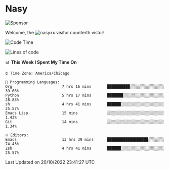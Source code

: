 # Nasy

<!--
<p align="center">
<img height="200" src="https://github-readme-stats.vercel.app/api?username=nasyxx&count_private=true&show_icons=true&theme=dracula&include_all_commits=true"/>
<img height="200" src="https://github-readme-stats.vercel.app/api/top-langs/?username=nasyxx&theme=dracula&hide=html,jupyter+notebook&count_private=true&show_icons=true"/>
</p>

  
----------------
-->

![Sponsor](https://img.shields.io/static/v1.svg?label=Sponsor&message=%E2%9D%A4&logo=GitHub&style=flat&color=pink)
 
Welcome, the ![nasyxx visitor counter](https://count.getloli.com/get/@nasyxx?theme=rule34)th vistor!
 
<!--START_SECTION:waka-->
![Code Time](http://img.shields.io/badge/Code%20Time-2%2C734%20hrs%2032%20mins-blue)

![Lines of code](https://img.shields.io/badge/From%20Hello%20World%20I%27ve%20Written-5%20Million%20lines%20of%20code-blue)

📊 **This Week I Spent My Time On** 

```text
⌚︎ Time Zone: America/Chicago

💬 Programming Languages: 
Org                      7 hrs 16 mins       ██████████░░░░░░░░░░░░░░░   39.66% 
Python                   5 hrs 17 mins       ███████░░░░░░░░░░░░░░░░░░   28.83% 
sh                       4 hrs 41 mins       ██████░░░░░░░░░░░░░░░░░░░   25.57% 
Emacs Lisp               15 mins             ░░░░░░░░░░░░░░░░░░░░░░░░░   1.43% 
Git                      14 mins             ░░░░░░░░░░░░░░░░░░░░░░░░░   1.34%

🔥 Editors: 
Emacs                    13 hrs 39 mins      ██████████████████░░░░░░░   74.43% 
Zsh                      4 hrs 41 mins       ██████░░░░░░░░░░░░░░░░░░░   25.57%

```


 Last Updated on 20/10/2022 23:41:27 UTC
<!--END_SECTION:waka-->

<!-- ![visitors](https://visitor-badge.laobi.icu/badge?page_id=nasyxx.nasyxx) -->

